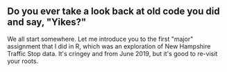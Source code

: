 ## Do you ever take a look back at old code you did and say, "Yikes?"

We all start somewhere. Let me introduce you to the first "major" assignment that I did in R, which was an exploration of New Hampshire Traffic Stop data. It's cringey and from June 2019, but it's good to re-visit your roots.
